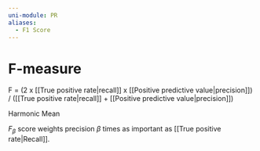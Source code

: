 ```yaml
---
uni-module: PR
aliases:
  - F1 Score
---
```


# F-measure

F = (2 x [[True positive rate|recall]] x [[Positive predictive value|precision]]) / ([[True positive rate|recall]] + [[Positive predictive value|precision]])

Harmonic Mean

$F_{\beta}$ score weights precision $\beta$ times as important as [[True positive rate|Recall]].

